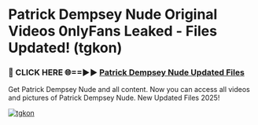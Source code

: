 # Patrick Dempsey Nude Original Videos 0nlyFans Leaked - Files Updated! (tgkon)

<h3>🔴 CLICK HERE 🌐==►► <a href="https://tinyurl.com/5h6xmrr3" rel="nofollow">Patrick Dempsey Nude Updated Files</a></h3>

Get Patrick Dempsey Nude and all content. Now you can access all videos and pictures of Patrick Dempsey Nude. New Updated Files 2025!

[![tgkon](https://i.imgur.com/KVD873Z.gif)](https://tinyurl.com/5h6xmrr3)
